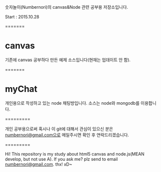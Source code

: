 
숫자놀이(Numbernori)의 canvas&Node 관련 공부용 저장소입니다.

Start : 2015.10.28

=======

# canvas

기존에 canvas 공부하다 만든 예제 소스입니다(현재는 업데이트 안 함).

=======

# myChat

개인용으로 작성하고 있는 node 채팅방입니다. 소스는 node와 mongodb를 이용합니다.

=========

개인 공부용으로써 혹시나 이 git에 대해서 관심이 있으신 분은
numbernori@gmail.com으로 메일주시면 확인 후 연락드리겠습니다.

=========

Hi!
This repository is my study about html5 canvas and node.js(MEAN develop, but not use A).
If you ask me?
plz send to email numbernori@gmail.com.
thx! xD~
